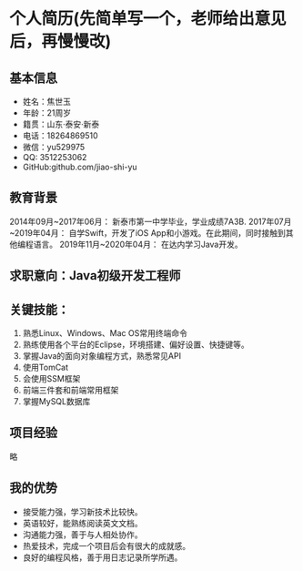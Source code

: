 # 个人简历(先简单写一个，老师给出意见后，再慢慢改)

## 基本信息
- 姓名：焦世玉
- 年龄：21周岁
- 籍贯：山东·泰安·新泰
- 电话：18264869510
- 微信：yu529975
- QQ: 3512253062
- GitHub:github.com/jiao-shi-yu

## 教育背景

2014年09月~2017年06月： 新泰市第一中学毕业，学业成绩7A3B.
2017年07月~2019年04月： 自学Swift，开发了iOS App和小游戏。在此期间，同时接触到其他编程语言。
2019年11月~2020年04月： 在达内学习Java开发。

## 求职意向：Java初级开发工程师

## 关键技能：
1. 熟悉Linux、Windows、Mac OS常用终端命令
2. 熟练使用各个平台的Eclipse，环境搭建、偏好设置、快捷键等。
3. 掌握Java的面向对象编程方式，熟悉常见API
4. 使用TomCat
5. 会使用SSM框架
6. 前端三件套和前端常用框架
7. 掌握MySQL数据库



## 项目经验
略
## 我的优势

- 接受能力强，学习新技术比较快。
- 英语较好，能熟练阅读英文文档。
- 沟通能力强，善于与人相处协作。
- 热爱技术，完成一个项目后会有很大的成就感。
- 良好的编程风格，善于用日志记录所学所遇。
